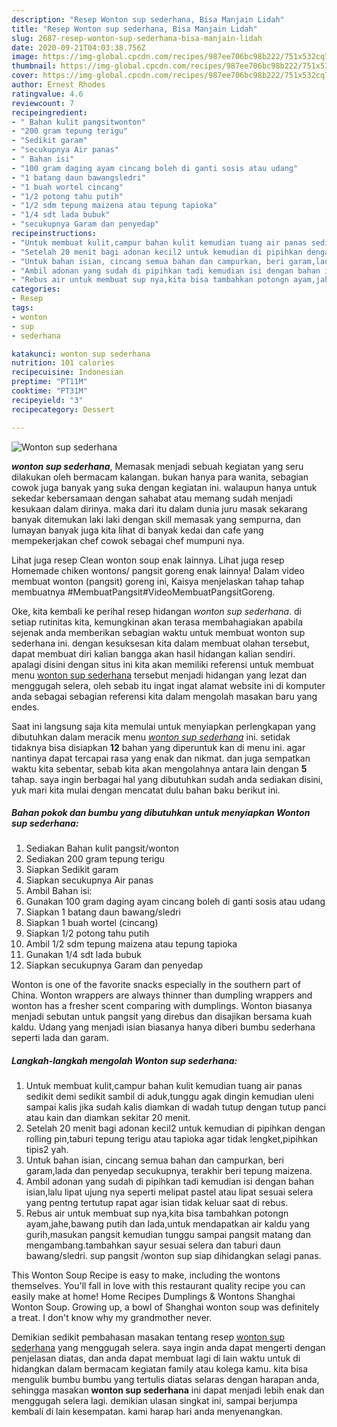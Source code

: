 ```yaml
---
description: "Resep Wonton sup sederhana, Bisa Manjain Lidah"
title: "Resep Wonton sup sederhana, Bisa Manjain Lidah"
slug: 2687-resep-wonton-sup-sederhana-bisa-manjain-lidah
date: 2020-09-21T04:03:38.756Z
image: https://img-global.cpcdn.com/recipes/987ee706bc98b222/751x532cq70/wonton-sup-sederhana-foto-resep-utama.jpg
thumbnail: https://img-global.cpcdn.com/recipes/987ee706bc98b222/751x532cq70/wonton-sup-sederhana-foto-resep-utama.jpg
cover: https://img-global.cpcdn.com/recipes/987ee706bc98b222/751x532cq70/wonton-sup-sederhana-foto-resep-utama.jpg
author: Ernest Rhodes
ratingvalue: 4.6
reviewcount: 7
recipeingredient:
- " Bahan kulit pangsitwonton"
- "200 gram tepung terigu"
- "Sedikit garam"
- "secukupnya Air panas"
- " Bahan isi"
- "100 gram daging ayam cincang boleh di ganti sosis atau udang"
- "1 batang daun bawangsledri"
- "1 buah wortel cincang"
- "1/2 potong tahu putih"
- "1/2 sdm tepung maizena atau tepung tapioka"
- "1/4 sdt lada bubuk"
- "secukupnya Garam dan penyedap"
recipeinstructions:
- "Untuk membuat kulit,campur bahan kulit kemudian tuang air panas sedikit demi sedikit sambil di aduk,tunggu agak dingin kemudian uleni sampai kalis jika sudah kalis diamkan di wadah tutup dengan tutup panci atau kain dan diamkan sekitar 20 menit."
- "Setelah 20 menit bagi adonan kecil2 untuk kemudian di pipihkan dengan rolling pin,taburi tepung terigu atau tapioka agar tidak lengket,pipihkan tipis2 yah."
- "Untuk bahan isian, cincang semua bahan dan campurkan, beri garam,lada dan penyedap secukupnya, terakhir beri tepung maizena."
- "Ambil adonan yang sudah di pipihkan tadi kemudian isi dengan bahan isian,lalu lipat ujung nya seperti melipat pastel atau lipat sesuai selera yang pentng tertutup rapat agar isian tidak keluar saat di rebus."
- "Rebus air untuk membuat sup nya,kita bisa tambahkan potongn ayam,jahe,bawang putih dan lada,untuk mendapatkan air kaldu yang gurih,masukan pangsit kemudian tunggu sampai pangsit matang dan mengambang.tambahkan sayur sesuai selera dan taburi daun bawang/sledri. sup pangsit /wonton sup siap dihidangkan selagi panas."
categories:
- Resep
tags:
- wonton
- sup
- sederhana

katakunci: wonton sup sederhana 
nutrition: 101 calories
recipecuisine: Indonesian
preptime: "PT11M"
cooktime: "PT31M"
recipeyield: "3"
recipecategory: Dessert

---
```



![Wonton sup sederhana](https://img-global.cpcdn.com/recipes/987ee706bc98b222/751x532cq70/wonton-sup-sederhana-foto-resep-utama.jpg)

<b><i>wonton sup sederhana</i></b>, Memasak menjadi sebuah kegiatan yang seru dilakukan oleh bermacam kalangan. bukan hanya para wanita, sebagian cowok juga banyak yang suka dengan kegiatan ini. walaupun hanya untuk sekedar kebersamaan dengan sahabat atau memang sudah menjadi kesukaan dalam dirinya. maka dari itu dalam dunia juru masak sekarang banyak ditemukan laki laki dengan skill memasak yang sempurna, dan lumayan banyak juga kita lihat di banyak kedai dan cafe yang mempekerjakan chef cowok sebagai chef mumpuni nya.

Lihat juga resep Clean wonton soup enak lainnya. Lihat juga resep Homemade chiken wontons/ pangsit goreng enak lainnya! Dalam video membuat wonton (pangsit) goreng ini, Kaisya menjelaskan tahap tahap membuatnya #MembuatPangsit#VideoMembuatPangsitGoreng.

Oke, kita kembali ke perihal resep hidangan <i>wonton sup sederhana</i>. di setiap rutinitas kita, kemungkinan akan terasa membahagiakan apabila sejenak anda memberikan sebagian waktu untuk membuat wonton sup sederhana ini. dengan kesuksesan kita dalam membuat olahan tersebut, dapat membuat diri kalian bangga akan hasil hidangan kalian sendiri. apalagi disini dengan situs ini kita akan memiliki referensi untuk membuat menu <u>wonton sup sederhana</u> tersebut menjadi hidangan yang lezat dan menggugah selera, oleh sebab itu ingat ingat alamat website ini di komputer anda sebagai sebagian referensi kita dalam mengolah masakan baru yang endes.


Saat ini langsung saja kita memulai untuk menyiapkan perlengkapan yang dibutuhkan dalam meracik menu <u><i>wonton sup sederhana</i></u> ini. setidak tidaknya bisa disiapkan <b>12</b> bahan yang diperuntuk kan di menu ini. agar nantinya dapat tercapai rasa yang enak dan nikmat. dan juga sempatkan waktu kita sebentar, sebab kita akan mengolahnya antara lain dengan <b>5</b> tahap. saya ingin berbagai hal yang dibutuhkan sudah anda sediakan disini, yuk mari kita mulai dengan mencatat dulu bahan baku berikut ini.

<!--inarticleads1-->

##### Bahan pokok dan bumbu yang dibutuhkan untuk menyiapkan Wonton sup sederhana:

1. Sediakan  Bahan kulit pangsit/wonton
1. Sediakan 200 gram tepung terigu
1. Siapkan Sedikit garam
1. Siapkan secukupnya Air panas
1. Ambil  Bahan isi:
1. Gunakan 100 gram daging ayam cincang boleh di ganti sosis atau udang
1. Siapkan 1 batang daun bawang/sledri
1. Siapkan 1 buah wortel (cincang)
1. Siapkan 1/2 potong tahu putih
1. Ambil 1/2 sdm tepung maizena atau tepung tapioka
1. Gunakan 1/4 sdt lada bubuk
1. Siapkan secukupnya Garam dan penyedap


Wonton is one of the favorite snacks especially in the southern part of China. Wonton wrappers are always thinner than dumpling wrappers and wonton has a fresher scent comparing with dumplings. Wonton biasanya menjadi sebutan untuk pangsit yang direbus dan disajikan bersama kuah kaldu. Udang yang menjadi isian biasanya hanya diberi bumbu sederhana seperti lada dan garam. 

<!--inarticleads2-->

##### Langkah-langkah mengolah Wonton sup sederhana:

1. Untuk membuat kulit,campur bahan kulit kemudian tuang air panas sedikit demi sedikit sambil di aduk,tunggu agak dingin kemudian uleni sampai kalis jika sudah kalis diamkan di wadah tutup dengan tutup panci atau kain dan diamkan sekitar 20 menit.
1. Setelah 20 menit bagi adonan kecil2 untuk kemudian di pipihkan dengan rolling pin,taburi tepung terigu atau tapioka agar tidak lengket,pipihkan tipis2 yah.
1. Untuk bahan isian, cincang semua bahan dan campurkan, beri garam,lada dan penyedap secukupnya, terakhir beri tepung maizena.
1. Ambil adonan yang sudah di pipihkan tadi kemudian isi dengan bahan isian,lalu lipat ujung nya seperti melipat pastel atau lipat sesuai selera yang pentng tertutup rapat agar isian tidak keluar saat di rebus.
1. Rebus air untuk membuat sup nya,kita bisa tambahkan potongn ayam,jahe,bawang putih dan lada,untuk mendapatkan air kaldu yang gurih,masukan pangsit kemudian tunggu sampai pangsit matang dan mengambang.tambahkan sayur sesuai selera dan taburi daun bawang/sledri. sup pangsit /wonton sup siap dihidangkan selagi panas.


This Wonton Soup Recipe is easy to make, including the wontons themselves. You&#39;ll fall in love with this restaurant quality recipe you can easily make at home! Home Recipes Dumplings &amp; Wontons Shanghai Wonton Soup. Growing up, a bowl of Shanghai wonton soup was definitely a treat. I don&#39;t know why my grandmother never. 

Demikian sedikit pembahasan masakan tentang resep <u>wonton sup sederhana</u> yang menggugah selera. saya ingin anda dapat mengerti dengan penjelasan diatas, dan anda dapat membuat lagi di lain waktu untuk di hidangkan dalam bermacam kegiatan family atau kolega kamu. kita bisa mengulik bumbu bumbu yang tertulis diatas selaras dengan harapan anda, sehingga masakan <b>wonton sup sederhana</b> ini dapat menjadi lebih enak dan menggugah selera lagi. demikian ulasan singkat ini, sampai berjumpa kembali di lain kesempatan. kami harap hari anda menyenangkan.
